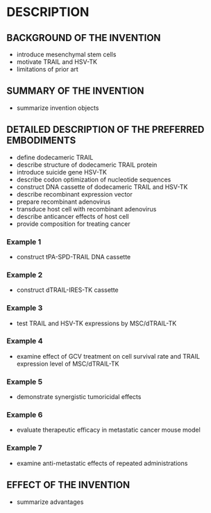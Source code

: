 # DESCRIPTION

## BACKGROUND OF THE INVENTION

- introduce mesenchymal stem cells
- motivate TRAIL and HSV-TK
- limitations of prior art

## SUMMARY OF THE INVENTION

- summarize invention objects

## DETAILED DESCRIPTION OF THE PREFERRED EMBODIMENTS

- define dodecameric TRAIL
- describe structure of dodecameric TRAIL protein
- introduce suicide gene HSV-TK
- describe codon optimization of nucleotide sequences
- construct DNA cassette of dodecameric TRAIL and HSV-TK
- describe recombinant expression vector
- prepare recombinant adenovirus
- transduce host cell with recombinant adenovirus
- describe anticancer effects of host cell
- provide composition for treating cancer

### Example 1

- construct tPA-SPD-TRAIL DNA cassette

### Example 2

- construct dTRAIL-IRES-TK cassette

### Example 3

- test TRAIL and HSV-TK expressions by MSC/dTRAIL-TK

### Example 4

- examine effect of GCV treatment on cell survival rate and TRAIL expression level of MSC/dTRAIL-TK

### Example 5

- demonstrate synergistic tumoricidal effects

### Example 6

- evaluate therapeutic efficacy in metastatic cancer mouse model

### Example 7

- examine anti-metastatic effects of repeated administrations

## EFFECT OF THE INVENTION

- summarize advantages

